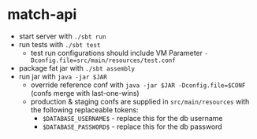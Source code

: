 match-api
===========

 - start server with ```./sbt run```
 - run tests with ```./sbt test```
    - test run configurations should include VM Parameter ```-Dconfig.file=src/main/resources/test.conf```
 - package fat jar with ```./sbt assembly```
 - run jar with ```java -jar $JAR```
    - override reference conf with ```java -jar $JAR -Dconfig.file=$CONF``` (confs merge with last-one-wins)
    - production & staging confs are supplied in ```src/main/resources``` with the following replaceable tokens:
        - ```$DATABASE_USERNAME$``` - replace this for the db username
        - ```$DATABASE_PASSWORD$``` - replace this for the db password